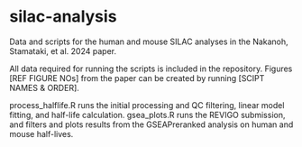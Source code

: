 # silac-analysis

Data and scripts for the human and mouse SILAC analyses in the Nakanoh, Stamataki, et al. 2024 paper.

All data required for running the scripts is included in the repository. Figures [REF FIGURE NOs] from the paper can be created by running [SCIPT NAMES & ORDER].

process_halflife.R runs the initial processing and QC filtering, linear model fitting, and half-life calculation. 
gsea_plots.R runs the REVIGO submission, and filters and plots results from the GSEAPreranked analysis on human and mouse half-lives. 
